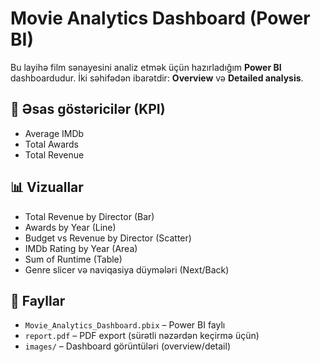 # Movie Analytics Dashboard (Power BI)

Bu layihə film sənayesini analiz etmək üçün hazırladığım **Power BI** dashboardudur. 
İki səhifədən ibarətdir: **Overview** və **Detailed analysis**.

## 🚀 Əsas göstəricilər (KPI)
- Average IMDb
- Total Awards
- Total Revenue

## 📊 Vizuallar
- Total Revenue by Director (Bar)
- Awards by Year (Line)
- Budget vs Revenue by Director (Scatter)
- IMDb Rating by Year (Area)
- Sum of Runtime (Table)
- Genre slicer və naviqasiya düymələri (Next/Back)

## 📁 Fayllar
- `Movie_Analytics_Dashboard.pbix` – Power BI faylı
- `report.pdf` – PDF export (sürətli nəzərdən keçirmə üçün)
- `images/` – Dashboard görüntüləri (overview/detail)





